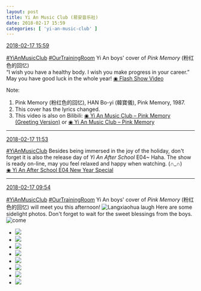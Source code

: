 ```yaml
---
layout: post
title: Yi An Music Club (易安音乐社)
date: 2018-02-17 15:59
categories: [ 'yi-an-music-club' ]
---
```


<div class="weibo-info">
  <a href="https://weibo.com/6094546964/G3xD5fdPM">2018-02-17 15:59</a>
</div>

[#YiAnMusicClub](https://weibo.com/p/100808beae2e3e05b17b64f63ebedca39f19b2/super_index) [#OurTrainingRoom](https://weibo.com/p/100808980da3b9682ac1e47ba4bdf6540b7a03) Yi An boys' cover of *Pink Memory* (粉红色的回忆)  
“I wish you have a healthy body. I wish you make progress in your career.” May you have good luck in the whole year! [◉ Flash Show Video](http://www.miaopai.com/show/FT~ZMGYm9qeGAgDf0F9eefytlRuEgOR91nBJlg__.htm)

<!-- more -->

Note:
1. Pink Memory (粉红色的回忆), HAN Bo-yi (韓寶儀), Pink Memory, 1987.
1. This cover has the lyrics changed.
1. This video is also on Bilibili: [◉ Yi An Music Club – Pink Memory (Greeting Version)](https://www.bilibili.com/video/av19702020/) or [◉ Yi An Music Club – Pink Memory](https://www.bilibili.com/video/av19684742/)

---

<div class="weibo-info">
  <a href="https://weibo.com/6094546964/G3w13sV9c">2018-02-17 11:53</a>
</div>

[#YiAnMusicClub](https://weibo.com/p/100808beae2e3e05b17b64f63ebedca39f19b2/super_index) Besides being immersed in the joy of the holiday, don't forget it is also the release day of *Yi An After School* E04~ Haha. The show is ready on-line, may you feel relaxed and happy when watching. (∩_∩)  
[◉ Yi An After School E04 New Year Special](https://v.qq.com/x/cover/6tk8r05l3xgpc3o/i0025pu5ck2.html)

---

<div class="weibo-info">
  <a href="https://weibo.com/6094546964/G3vf0zyDH">2018-02-17 09:54</a>
</div>

[#YiAnMusicClub](https://weibo.com/p/100808beae2e3e05b17b64f63ebedca39f19b2/super_index) [#OurTrainingRoom](https://weibo.com/p/100808980da3b9682ac1e47ba4bdf6540b7a03) Yi An boys' cover of *Pink Memory* (粉红色的回忆) will meet you this afternoon! ![Langxiaohua laugh](//img.t.sinajs.cn/t4/appstyle/expression/ext/normal/32/lxhwahaha_org.gif) Here are some sidelight photos. Don't forget to wait for the sweet blessings from the boys. ![come](https://img.t.sinajs.cn/t4/appstyle/expression/ext/normal/40/come_org.gif)

<!-- more -->

<ul class="weibo-pic-list-3">
  <li class="weibo-pic">
    <a href="//wx2.sinaimg.cn/mw690/006Es64Aly1foj7ie2eurj32kw3vcqv7.jpg"><img src="//wx2.sinaimg.cn/thumb150/006Es64Aly1foj7ie2eurj32kw3vcqv7.jpg"/></a>
  </li>
  <li class="weibo-pic">
    <a href="//wx3.sinaimg.cn/mw690/006Es64Aly1foj7ibq2q8j32kw3vcqv7.jpg"><img src="//wx3.sinaimg.cn/thumb150/006Es64Aly1foj7ibq2q8j32kw3vcqv7.jpg"/></a>
  </li>
  <li class="weibo-pic">
    <a href="//wx1.sinaimg.cn/mw690/006Es64Aly1foj7igb88lj32kw3vcnpf.jpg"><img src="//wx1.sinaimg.cn/thumb150/006Es64Aly1foj7igb88lj32kw3vcnpf.jpg"/></a>
  </li>
  <li class="weibo-pic">
    <a href="//wx2.sinaimg.cn/mw690/006Es64Aly1foj7ij5425j32kw3vcnpg.jpg"><img src="//wx2.sinaimg.cn/thumb150/006Es64Aly1foj7ij5425j32kw3vcnpg.jpg"/></a>
  </li>
  <li class="weibo-pic">
    <a href="//wx4.sinaimg.cn/mw690/006Es64Aly1foj7ilx8cnj32kw3vcnpg.jpg"><img src="//wx4.sinaimg.cn/thumb150/006Es64Aly1foj7ilx8cnj32kw3vcnpg.jpg"/></a>
  </li>
  <li class="weibo-pic">
    <a href="//wx4.sinaimg.cn/mw690/006Es64Aly1foj7iravwnj32kw3vckjn.jpg"><img src="//wx4.sinaimg.cn/thumb150/006Es64Aly1foj7iravwnj32kw3vckjn.jpg"/></a>
  </li>
  <li class="weibo-pic">
    <a href="//wx1.sinaimg.cn/mw690/006Es64Aly1foj7ip0oe2j32kw3vc4qs.jpg"><img src="//wx1.sinaimg.cn/thumb150/006Es64Aly1foj7ip0oe2j32kw3vc4qs.jpg"/></a>
  </li>
  <li class="weibo-pic">
    <a href="//wx4.sinaimg.cn/mw690/006Es64Aly1foj7iuf7z4j32kw3vchdw.jpg"><img src="//wx4.sinaimg.cn/thumb150/006Es64Aly1foj7iuf7z4j32kw3vchdw.jpg"/></a>
  </li>
</ul>
